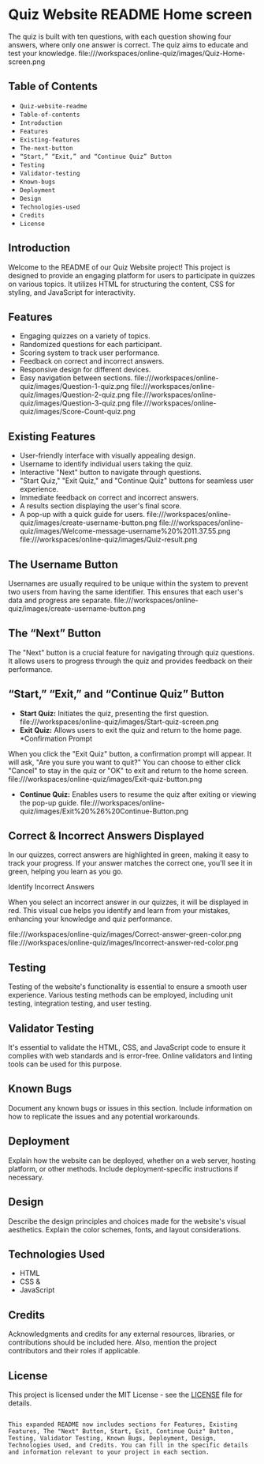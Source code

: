
# Quiz Website README Home screen
The quiz is built with ten questions, with each question showing four answers, where only one answer is correct. The quiz aims to educate and test your knowledge.
file:///workspaces/online-quiz/images/Quiz-Home-screen.png

## Table of Contents
  - `Quiz-website-readme`
  - `Table-of-contents`
  - `Introduction`
  - `Features`
  - `Existing-features`
  - `The-next-button`
  - `“Start,” “Exit,” and “Continue Quiz” Button`
  - `Testing`
  - `Validator-testing`
  - `Known-bugs`
  - `Deployment`
  - `Design`
  - `Technologies-used`
  - `Credits`
  - `License`

## Introduction

Welcome to the README of our Quiz Website project! This project is designed to provide an engaging platform for users to participate in quizzes on various topics. It utilizes HTML for structuring the content, CSS for styling, and JavaScript for interactivity.

## Features

- Engaging quizzes on a variety of topics.
- Randomized questions for each participant.
- Scoring system to track user performance.
- Feedback on correct and incorrect answers.
- Responsive design for different devices.
- Easy navigation between sections.
file:///workspaces/online-quiz/images/Question-1-quiz.png  file:///workspaces/online-quiz/images/Question-2-quiz.png  file:///workspaces/online-quiz/images/Question-3-quiz.png
file:///workspaces/online-quiz/images/Score-Count-quiz.png

## Existing Features

- User-friendly interface with visually appealing design.
- Username to identify individual users taking the quiz.
- Interactive "Next" button to navigate through questions.
- "Start Quiz," "Exit Quiz," and "Continue Quiz" buttons for seamless user experience.
- Immediate feedback on correct and incorrect answers.
- A results section displaying the user's final score.
- A pop-up with a quick guide for users.
  file:///workspaces/online-quiz/images/create-username-button.png
file:///workspaces/online-quiz/images/Welcome-message-username%20%2011.37.55.png
file:///workspaces/online-quiz/images/Quiz-result.png

## The Username Button

Usernames are usually required to be unique within the system to prevent two users from having the same identifier. This ensures that each user's data and progress are separate.
file:///workspaces/online-quiz/images/create-username-button.png

## The “Next” Button

The "Next" button is a crucial feature for navigating through quiz questions. It allows users to progress through the quiz and provides feedback on their performance.

## “Start,” “Exit,” and “Continue Quiz” Button

- **Start Quiz:** Initiates the quiz, presenting the first question.
 file:///workspaces/online-quiz/images/Start-quiz-screen.png
- **Exit Quiz:** Allows users to exit the quiz and return to the home page.
*Confirmation Prompt

When you click the "Exit Quiz" button, a confirmation prompt will appear. It will ask, "Are you sure you want to quit?" You can choose to either click "Cancel" to stay in the quiz or "OK" to exit and return to the home screen.
file:///workspaces/online-quiz/images/Exit-quiz-button.png

- **Continue Quiz:** Enables users to resume the quiz after exiting or viewing the pop-up guide.
file:///workspaces/online-quiz/images/Exit%20%26%20Continue-Button.png

## Correct & Incorrect Answers Displayed

In our quizzes, correct answers are highlighted in green, making it easy to track your progress. If your answer matches the correct one, you'll see it in green, helping you learn as you go.

Identify Incorrect Answers

When you select an incorrect answer in our quizzes, it will be displayed in red. This visual cue helps you identify and learn from your mistakes, enhancing your knowledge and quiz performance.

file:///workspaces/online-quiz/images/Correct-answer-green-color.png  file:///workspaces/online-quiz/images/Incorrect-answer-red-color.png


## Testing

Testing of the website's functionality is essential to ensure a smooth user experience. Various testing methods can be employed, including unit testing, integration testing, and user testing.

## Validator Testing

It's essential to validate the HTML, CSS, and JavaScript code to ensure it complies with web standards and is error-free. Online validators and linting tools can be used for this purpose.

## Known Bugs

Document any known bugs or issues in this section. Include information on how to replicate the issues and any potential workarounds.

## Deployment

Explain how the website can be deployed, whether on a web server, hosting platform, or other methods. Include deployment-specific instructions if necessary.

## Design

Describe the design principles and choices made for the website's visual aesthetics. Explain the color schemes, fonts, and layout considerations.

## Technologies Used

- HTML
- CSS & 
- JavaScript 

## Credits

Acknowledgments and credits for any external resources, libraries, or contributions should be included here. Also, mention the project contributors and their roles if applicable.

## License

This project is licensed under the MIT License - see the [LICENSE](LICENSE) file for details.
```

This expanded README now includes sections for Features, Existing Features, The "Next" Button, Start, Exit, Continue Quiz" Button, Testing, Validator Testing, Known Bugs, Deployment, Design, Technologies Used, and Credits. You can fill in the specific details and information relevant to your project in each section.
